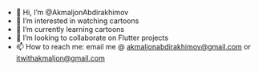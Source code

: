 - 👋 Hi, I’m @AkmaljonAbdirakhimov
- 👀 I’m interested in watching cartoons
- 🌱 I’m currently learning cartoons
- 💞️ I’m looking to collaborate on Flutter projects
- 📫 How to reach me: email me @ akmaljonabdirakhimov@gmail.com or itwithakmaljon@gmail.com

<!---
AkmaljonAbdirakhimov/AkmaljonAbdirakhimov is a ✨ special ✨ repository because its `README.md` (this file) appears on your GitHub profile.
You can click the Preview link to take a look at your changes.
--->
